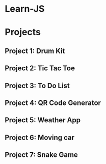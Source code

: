 # Learn-JS

# Projects

## Project 1: Drum Kit
## Project 2: Tic Tac Toe
## Project 3: To Do List
## Project 4: QR Code Generator
## Project 5: Weather App
## Project 6: Moving car 
## Project 7: Snake Game
